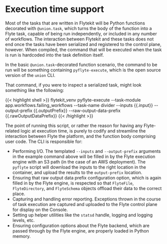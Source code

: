 # Execution time support

Most of the tasks that are written in Flytekit will be Python functions decorated with `@union.task`, which turns the body of the function into a Flyte task, capable of being run independently, or included in any number of workflows. The interaction between Flytekit and these tasks does not end once the tasks have been serialized and registered to the control plane, however. When compiled, the command that will be executed when the task is run is hardcoded into the task definition itself.

In the basic `@union.task`-decorated function scenario, the command to be run will be something containing `pyflyte-execute`, which is the open source version of the `union` CLI.

That command, if you were to inspect a serialized task, might look something like the following:

{{< highlight shell >}}
flytekit_venv pyflyte-execute --task-module app.workflows.failing_workflows --task-name divider --inputs {{.input}} --output-prefix {{.outputPrefix}} --raw-output-data-prefix {{.rawOutputDataPrefix}}
{{< /highlight >}}

The point of running this script, or rather the reason for having any Flyte-related logic at execution time, is purely to codify and streamline the interaction between Flyte the platform, and the function body comprising user code. The CLI is responsible for:

* Performing I/O. The templated `--inputs` and `--output-prefix` arguments in the example command above will be filled in by the Flyte execution engine with an S3 path (in the case of an AWS deployment). The `pyflyte` script will download the inputs to the right location in the container, and upload the results to the `output-prefix` location.
* Ensuring that raw output data prefix configuration option, which is again filled in by the Flyte engine, is respected so that `FlyteFile`, `FlyteDirectory`, and `FlyteSchema` objects offload their data to the correct place.
* Capturing and handling error reporting. Exceptions thrown in the course of task execution are captured and uploaded to the Flyte control plane for display on the Console.
* Setting up helper utilities like the `statsd` handle, logging and logging levels, etc.
* Ensuring configuration options about the Flyte backend, which are passed through by the Flyte engine, are properly loaded in Python memory.

